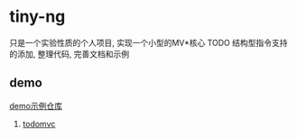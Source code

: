 # tiny-ng
只是一个实验性质的个人项目, 实现一个小型的MV*核心
TODO 结构型指令支持的添加, 整理代码, 完善文档和示例



## demo
[demo示例仓库](https://github.com/Mr-haili/tiny-ng-demo/tree/gh-pages)

1. [todomvc](https://mr-haili.github.io/tiny-ng-demo/examples/todomvc/todomvc.html)
